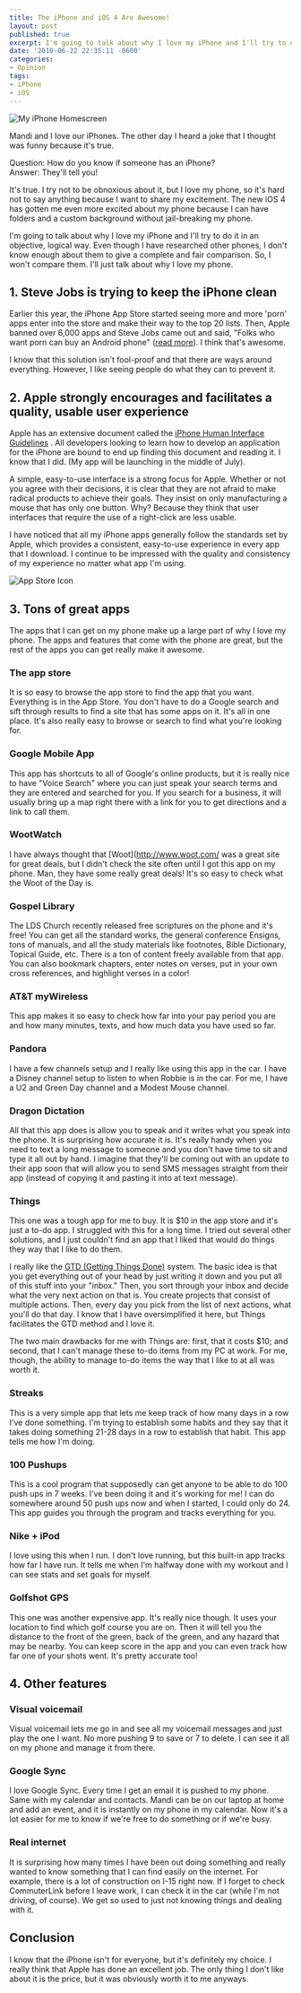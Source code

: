 ```yaml
---
title: The iPhone and iOS 4 Are Awesome!
layout: post
published: true
excerpt: I'm going to talk about why I love my iPhone and I'll try to do it in an objective, logical way.
date: '2010-06-22 22:35:11 -0600'
categories:
- Opinion
tags:
- iPhone
- iOS
---
```


![My iPhone Homescreen](http://blog.donwilson.net/wp-content/uploads/2010/06/IMG_0122-200x300.png)

Mandi and I love our iPhones. The other day I heard a joke that I thought was funny because it's true.

Question: How do you know if someone has an iPhone?  
Answer: They'll tell you!

It's true. I try not to be obnoxious about it, but I love my phone, so it's
hard not to say anything because I want to share my excitement. The new iOS 4
has gotten me even more excited about my phone because I can have folders and a
custom background without jail-breaking my phone.

I'm going to talk about why I love my iPhone and I'll try to do it in an
objective, logical way. Even though I have researched other phones, I don't know
enough about them to give a complete and fair comparison. So, I won't compare
them. I'll just talk about why I love my phone.

## 1. Steve Jobs is trying to keep the iPhone clean

Earlier this year, the iPhone App Store started seeing more and more 'porn' apps
enter into the store and make their way to the top 20 lists.  Then, Apple banned
over 6,000 apps and Steve Jobs came out and said, "Folks who want porn can buy
an Android phone" ([read
more](http://news.cnet.com/8301-17852_3-20002922-71.html)). I think that's
awesome.

I know that this solution isn't fool-proof and that there are ways around everything. However, I like seeing
people do what they can to prevent it.

## 2. Apple strongly encourages and facilitates a quality, usable user experience

Apple has an extensive document called the [iPhone Human Interface
Guidelines](http://developer.apple.com/iphone/library/documentation/userexperience/conceptual/mobilehig/Introduction/Introduction.html)
. All developers looking to learn how to develop an application for the iPhone
are bound to end up finding this document and reading it. I know that I did. (My
app will be launching in the middle of July).

A simple, easy-to-use interface is a strong focus for Apple. Whether or not you
agree with their decisions, it is clear that they are not afraid to make radical
products to achieve their goals. They insist on only manufacturing a mouse that
has only one button. Why? Because they think that user interfaces that require
the use of a right-click are less usable.
  
I have noticed that all my iPhone apps generally follow the standards set by
Apple, which provides a consistent, easy-to-use experience in every app that I
download. I continue to be impressed with the quality and consistency of my
experience no matter what app I'm using.


![App Store Icon](http://blog.donwilson.net/wp-content/uploads/2010/06/app_store_icon1-150x150.jpg)

## 3. Tons of great apps
  
The apps that I can get on my phone make up a large part of why I love my phone.
The apps and features that come with the phone are great, but the rest of the
apps you can get really make it awesome.
  
### The app store

It is so easy to browse the app store to find the app that you want. Everything
is in the App Store. You don't have to do a Google search and sift through
results to find a site that has some apps on it. It's all in one place. It's
also really easy to browse or search to find what you're looking for.

### Google Mobile App

This app has shortcuts to all of Google's online products, but it is really nice
to have "Voice Search" where you can just speak your search terms and they are
entered and searched for you. If you search for a business, it will usually
bring up a map right there with a link for you to get directions and a link to
call them.

### WootWatch

I have always thought that [Woot](http://www.woot.com/ was a great site for
great deals, but I didn't check the site often until I got this app on my phone.
Man, they have some really great deals! It's so easy to check what the Woot of
the Day is.

### Gospel Library

The LDS Church recently released free scriptures on the phone
and it's free! You can get all the standard works, the general conference
Ensigns, tons of manuals, and all the study materials like footnotes, Bible
Dictionary, Topical Guide, etc. There is a ton of content freely available from
that app. You can also bookmark chapters, enter notes on verses, put in your own
cross references, and highlight verses in a color!

### AT&T myWireless

This app makes it so easy to check how far into your pay period you are and how
many minutes, texts, and how much data you have used so far.

### Pandora

I have a few channels setup and I really like using this app in the car. I have
a Disney channel setup to listen to when Robbie is in the car. For me, I have a
U2 and Green Day channel and a Modest Mouse channel.

### Dragon Dictation

All that this app does is allow you to speak and it writes what you speak into
the phone. It is surprising how accurate it is. It's really handy when you need
to text a long message to someone and you don't have time to sit and type it all
out by hand. I imagine that they'll be coming out with an update to their app
soon that will allow you to send SMS messages straight from their app (instead
of copying it and pasting it into at text message).

### Things

This one was
a tough app for me to buy. It is $10 in the app store and it's just a to-do app.
I struggled with this for a long time. I tried out several other solutions, and
I just couldn't find an app that I liked that would do things they way that I
like to do them.

I really like the [GTD (Getting Things
Done)](http://www.amazon.com/Getting-Things-Done-Stress-Free-Productivity/dp/0142000280)
system. The basic idea is that you get everything out of your head by just
writing it down and you put all of this stuff into your "inbox." Then, you sort
through your inbox and decide what the very next action on that is. You create
projects that consist of multiple actions. Then, every day you pick from the
list of next actions, what you'll do that day. I know that I have oversimplified
it here, but Things facilitates the GTD method and I love it.

The two main drawbacks for me with Things are: first, that it costs $10; and
second, that I can't manage these to-do items from my PC at work. For me,
though, the ability to manage to-do items the way that I like to at all was
worth it.

### Streaks

This is a very simple
app that lets me keep track of how many days in a row I've done something. I'm
trying to establish some habits and they say that it takes doing something 21-28
days in a row to establish that habit. This app tells me how I'm doing.

### 100 Pushups

This is a cool program that supposedly can get anyone
to be able to do 100 push ups in 7 weeks. I've been doing it and it's working
for me! I can do somewhere around 50 push ups now and when I started, I could
only do 24. This app guides you through the program and tracks everything for
you.

### Nike + iPod

I love using this when I run. I don't love
running, but this built-in app tracks how far I have run. It tells me when I'm
halfway done with my workout and I can see stats and set goals for myself.

### Golfshot GPS

This one was another expensive app. It's really nice though. It uses your
location to find which golf course you are on. Then it will tell you the
distance to the front of the green, back of the green, and any hazard that may
be nearby. You can keep score in the app and you can even track how far one of
your shots went. It's pretty accurate too!

## 4. Other features

### Visual voicemail

Visual voicemail lets me go in and see all my voicemail messages and just play
the one I want. No more pushing 9 to save or 7 to delete. I can see it all on my
phone and manage it from there.
  
### Google Sync

I love Google Sync.  Every time I get an email it is pushed to my phone. Same
with my calendar and contacts. Mandi can be on our laptop at home and add an
event, and it is instantly on my phone in my calendar. Now it's a lot easier for
me to know if we're free to do something or if we're busy.

### Real internet

It is surprising how many times I have been out doing something and really
wanted to know something that I can find easily on the internet. For example,
there is a lot of construction on I-15 right now. If I forget to check
CommuterLink before I leave work, I can check it in the car (while I'm not
driving, of course). We get so used to just not knowing things and dealing with
it.

## Conclusion

I know that the iPhone isn't for everyone, but it's definitely my choice. I
really think that Apple has done an excellent job. The only thing I don't like
about it is the price, but it was obviously worth it to me anyways.
